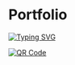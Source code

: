 # Portfolio
  
  
[![Typing SVG](https://readme-typing-svg.demolab.com/?font=Fira+Code&pause=1000&color=F0F0F0&width=400&lines=🔗+My+Portfolio;Check+My+Projects)](https://match00.github.io/)


[<img src="https://api.qrserver.com/v1/create-qr-code/?size=150x150&data=https://twoje-portfolio.pl" alt="QR Code"/>](https://match00.github.io/)


